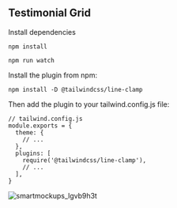 ## Testimonial Grid

Install dependencies

```
npm install
```
```
npm run watch
```
Install the plugin from npm:


```
npm install -D @tailwindcss/line-clamp
```
Then add the plugin to your tailwind.config.js file:
```
// tailwind.config.js
module.exports = {
  theme: {
    // ...
  },
  plugins: [
    require('@tailwindcss/line-clamp'),
    // ...
  ],
}
```

![smartmockups_lgvb9h3t](https://user-images.githubusercontent.com/124400864/234115102-86c4ac77-f91d-4f9a-935f-60555b268011.jpg)
